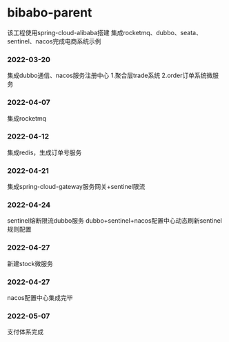 # bibabo-parent

该工程使用spring-cloud-alibaba搭建
集成rocketmq、dubbo、seata、sentinel、nacos完成电商系统示例

### 2022-03-20
集成dubbo通信、nacos服务注册中心
1.聚合层trade系统
2.order订单系统微服务

### 2022-04-07
集成rocketmq

### 2022-04-12
集成redis，生成订单号服务

### 2022-04-21
集成spring-cloud-gateway服务网关+sentinel限流

### 2022-04-24
sentinel熔断限流dubbo服务
dubbo+sentinel+nacos配置中心动态刷新sentinel规则配置

### 2022-04-27
新建stock微服务

### 2022-04-27
nacos配置中心集成完毕

### 2022-05-07
支付体系完成